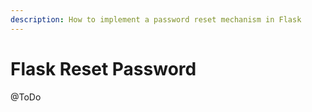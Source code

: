 ```yaml
---
description: How to implement a password reset mechanism in Flask
---
```


# Flask Reset Password

@ToDo

